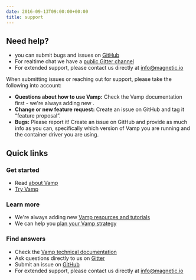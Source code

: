 ```yaml
---
date: 2016-09-13T09:00:00+00:00
title: support   
---
```


## Need help?

* you can submit bugs and issues on [GitHub](https://github.com/magneticio/vamp)
* For realtime chat we have a [public Gitter channel]((https://gitter.im/magneticio/vamp))
* For extended support, please contact us directly at info@magnetic.io

When submitting issues or reaching out for support, please take the following into account:

* __Questions about how to use Vamp:__ Check the Vamp documentation first - we're always adding new .
* __Change or new feature request:__ Create an issue on GitHub and tag it “feature proposal”.
* __Bugs:__ Please report it! Create an issue on GitHub and provide as much info as you can, specifically which version of Vamp you are running and the container driver you are using.

## Quick links

### Get started
* Read [about Vamp](/what-is-vamp/)
* [Try Vamp](/try-vamp/) 

### Learn more
* We're always adding new [Vamp resources and tutorials](/resources/)
* We can help you [plan your Vamp strategy](/contact/)

### Find answers
* Check the [Vamp technical documentation](/resources/)
* Ask questions directly to us on [Gitter](https://gitter.im/magneticio/vamp)
* Submit an issue on  [GitHub](https://github.com/magneticio/vamp)
* For extended support, please contact us directly at info@magnetic.io



